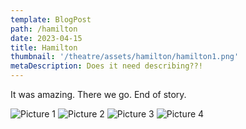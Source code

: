 ```yaml
---
template: BlogPost
path: /hamilton
date: 2023-04-15
title: Hamilton
thumbnail: '/theatre/assets/hamilton/hamilton1.png'
metaDescription: Does it need describing??!
---
```



It was amazing.
There we go. End of story.



![Picture 1](/theatre/assets/hamilton/hamilton2.jpg)
![Picture 2](/theatre/assets/hamilton/hamilton3.jpg)
![Picture 3](/theatre/assets/hamilton/hamilton4.jpg)
![Picture 4](/theatre/assets/hamilton/hamilton5.jpg)
